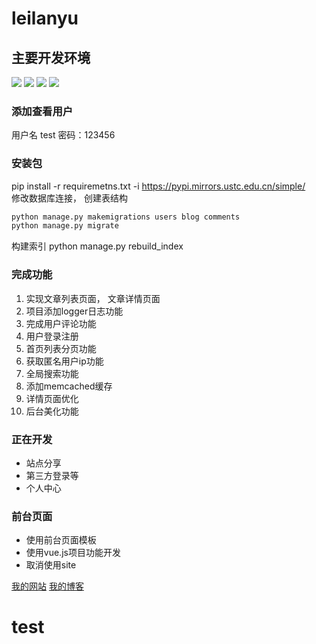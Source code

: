 # leilanyu

## 主要开发环境
![](https://img.shields.io/badge/ubuntu-16.04-orange.svg)
![](https://img.shields.io/badge/python-2.7.12-green.svg)
![](https://img.shields.io/badge/django-1.10.8-blue.svg)
![](https://img.shields.io/badge/drf-3.7.7-red.svg)

### 添加查看用户
用户名 test 密码：123456

### 安装包
pip install -r requiremetns.txt -i https://pypi.mirrors.ustc.edu.cn/simple/ </br>
修改数据库连接， 创建表结构
```python
python manage.py makemigrations users blog comments
python manage.py migrate
```
构建索引 python manage.py rebuild_index


### 完成功能
1. 实现文章列表页面， 文章详情页面
2. 项目添加logger日志功能
3. 完成用户评论功能
4. 用户登录注册
5. 首页列表分页功能
6. 获取匿名用户ip功能
7. 全局搜索功能
8. 添加memcached缓存
9. 详情页面优化
10. 后台美化功能

### 正在开发

- 站点分享
- 第三方登录等
- 个人中心




### 前台页面
- 使用前台页面模板
- 使用vue.js项目功能开发
- 取消使用site

[我的网站](http://www.zhanxiangyu.xyz/)
[我的博客](http://blog.csdn.net/qq_34971175)
# test
